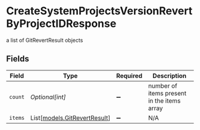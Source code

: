 # CreateSystemProjectsVersionRevertByProjectIDResponse

a list of GitRevertResult objects


## Fields

| Field                                                        | Type                                                         | Required                                                     | Description                                                  |
| ------------------------------------------------------------ | ------------------------------------------------------------ | ------------------------------------------------------------ | ------------------------------------------------------------ |
| `count`                                                      | *Optional[int]*                                              | :heavy_minus_sign:                                           | number of items present in the items array                   |
| `items`                                                      | List[[models.GitRevertResult](../models/gitrevertresult.md)] | :heavy_minus_sign:                                           | N/A                                                          |